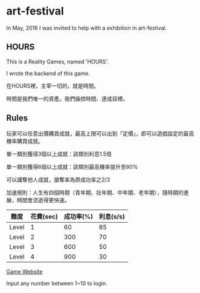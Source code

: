 # art-festival

In May, 2016
I was invited to help with a exhibition in art-festival.

## HOURS
This is a Reality Games, named 'HOURS'.

I wrote the backend of this game.

在HOURS裡，主宰一切的，就是時間。

時間是我們唯一的資產。我們操控時間、達成目標。

## Rules

玩家可以任意出價購買成就，最高上限可以出到「定價」，即可以遊戲設定的最高機率購買成就。

單一類別獲得3個以上成就：該類別利息1.5倍

單一類別獲得6個以上成就：該類別最高機率提升至80%

可以講奪他人成就，搶奪率為原成功率之2/3

加速規則：人生有四個時期（青年期、壯年期、中年期、老年期），隨時期的進展，時間會流逝得更快速。

難度  | 花費(sec) | 成功率(%) | 利息(s/s)
----- | --------- | --------- | ---------
Level | 1 |	60 | 85 | 0.2
Level | 2	| 300	| 70 |	0.5
Level | 3	| 600	| 50 |	1.5
Level | 4	| 900	| 30 |	4


[Game Website](http://lulalachen.github.io/hour_input_version)

Input any number between 1~10 to login.
